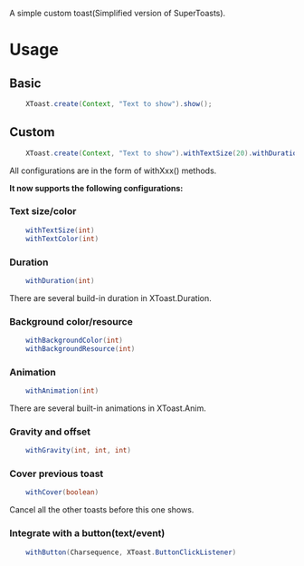 A simple custom toast(Simplified version of SuperToasts).

# Usage

## Basic
```java
    XToast.create(Context, "Text to show").show();
```

## Custom
```java
    XToast.create(Context, "Text to show").withTextSize(20).withDuration(2000).show();
```

All configurations are in the form of withXxx() methods.

**It now supports the following configurations:**
### Text size/color
```java
    withTextSize(int)
    withTextColor(int)
```
    
### Duration
```java
    withDuration(int)
```
There are several build-in duration in XToast.Duration.

### Background color/resource
```java
    withBackgroundColor(int)
    withBackgroundResource(int)
```

### Animation
```java
    withAnimation(int)
```
There are several built-in animations in XToast.Anim.

### Gravity and offset
```java
    withGravity(int, int, int)
```

### Cover previous toast
```java
    withCover(boolean)
```
Cancel all the other toasts before this one shows.

### Integrate with a button(text/event)
```java
    withButton(Charsequence, XToast.ButtonClickListener)
```


